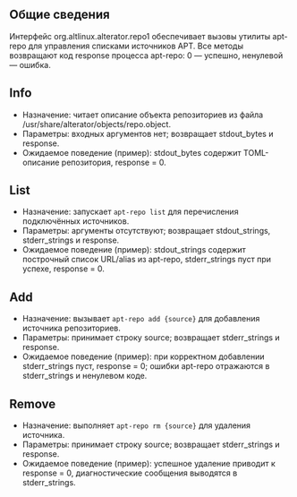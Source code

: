 ## Общие сведения

Интерфейс org.altlinux.alterator.repo1 обеспечивает вызовы утилиты apt-repo для управления списками источников APT. Все методы возвращают код response процесса apt-repo: 0 — успешно, ненулевой — ошибка.

## Info

- Назначение: читает описание объекта репозиториев из файла /usr/share/alterator/objects/repo.object.
- Параметры: входных аргументов нет; возвращает stdout_bytes и response.
- Ожидаемое поведение (пример): stdout_bytes содержит TOML-описание репозитория, response = 0.

## List

- Назначение: запускает `apt-repo list` для перечисления подключённых источников.
- Параметры: аргументы отсутствуют; возвращает stdout_strings, stderr_strings и response.
- Ожидаемое поведение (пример): stdout_strings содержит построчный список URL/alias из apt-repo, stderr_strings пуст при успехе, response = 0.

## Add

- Назначение: вызывает `apt-repo add {source}` для добавления источника репозиториев.
- Параметры: принимает строку source; возвращает stderr_strings и response.
- Ожидаемое поведение (пример): при корректном добавлении stderr_strings пуст, response = 0; ошибки apt-repo отражаются в stderr_strings и ненулевом коде.

## Remove

- Назначение: выполняет `apt-repo rm {source}` для удаления источника.
- Параметры: принимает строку source; возвращает stderr_strings и response.
- Ожидаемое поведение (пример): успешное удаление приводит к response = 0, диагностические сообщения выводятся в stderr_strings.
